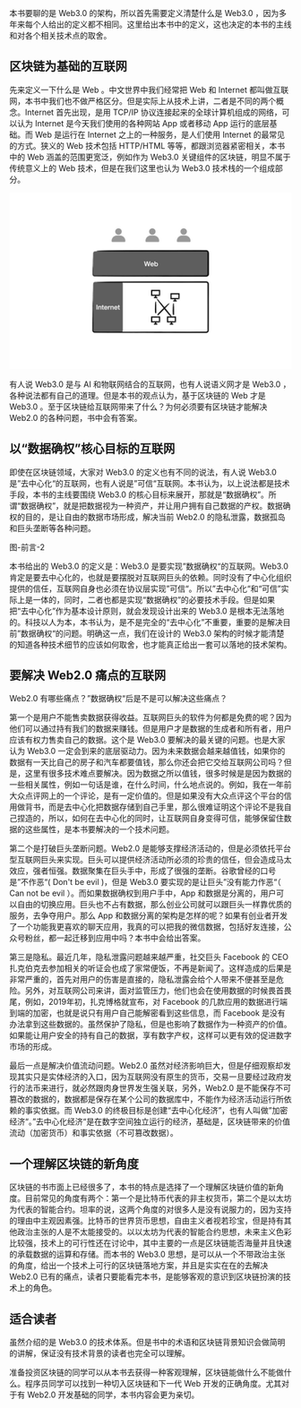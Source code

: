 本书要聊的是 Web3.0 的架构，所以首先需要定义清楚什么是 Web3.0 ，因为多年来每个人给出的定义都不相同。这里给出本书中的定义，这也决定的本书的主线和对各个相关技术点的取舍。

## 区块链为基础的互联网

先来定义一下什么是 Web 。中文世界中我们经常把 Web 和 Internet 都叫做互联网，本书中我们也不做严格区分。但是实际上从技术上讲，二者是不同的两个概念。Internet 首先出现，是用 TCP/IP 协议连接起来的全球计算机组成的网络，可以认为 Internet 是今天我们使用的各种网站 App 或者移动 App 运行的底层基础。而 Web 是运行在 Internet 之上的一种服务，是人们使用 Internet 的最常见的方式。狭义的 Web 技术包括 HTTP/HTML 等等，都跟浏览器紧密相关，本书中的 Web 涵盖的范围更宽泛，例如作为 Web3.0 关键组件的区块链，明显不属于传统意义上的 Web 技术，但是在我们这里也认为 Web3.0 技术栈的一个组成部分。

![](imgs/0-1.jpg)

有人说 Web3.0 是与 AI 和物联网结合的互联网，也有人说语义网才是 Web3.0 ，各种说法都有自己的道理。但是本书的观点认为，基于区块链的 Web 才是 Web3.0 。至于区块链给互联网带来了什么？为何必须要有区块链才能解决 Web2.0 的各种问题，书中会有答案。

## 以“数据确权”核心目标的互联网

即使在区块链领域，大家对 Web3.0 的定义也有不同的说法，有人说 Web3.0 是”去中心化“的互联网，也有人说是”可信“互联网。本书认为，以上说法都是技术手段，本书的主线要围绕 Web3.0 的核心目标来展开，那就是“数据确权”。所谓“数据确权”，就是把数据视为一种资产，并让用户拥有自己数据的产权。数据确权的目的，是让自由的数据市场形成，解决当前 Web2.0 的隐私泄露，数据孤岛和巨头垄断等各种问题。

图-前言-2

本书给出的 Web3.0 的定义是：Web3.0 是要实现”数据确权“的互联网。Web3.0 肯定是要去中心化的，也就是要摆脱对互联网巨头的依赖。同时没有了中心化组织提供的信任，互联网自身也必须在协议层实现”可信“。所以”去中心化“和“可信”实际上是一体的，同时，二者也都是实现“数据确权”的必要技术手段。但是如果把“去中心化”作为基本设计原则，就会发现设计出来的 Web3.0 是根本无法落地的。科技以人为本，本书认为，是不是完全的“去中心化”不重要，重要的是解决目前”数据确权“的问题。明确这一点，我们在设计的 Web3.0 架构的时候才能清楚的知道各种技术细节的应该如何取舍，也才能真正给出一套可以落地的技术架构。

## 要解决 Web2.0 痛点的互联网

Web2.0 有哪些痛点？”数据确权“后是不是可以解决这些痛点？

第一个是用户不能售卖数据获得收益。互联网巨头的软件为何都是免费的呢？因为他们可以通过持有我们的数据来赚钱。但是用户才是数据的生成者和所有者，用户应该有权力售卖自己的数据。这个是 Web3.0 要解决的最关键的问题。也是大家认为 Web3.0 一定会到来的底层驱动力。因为未来数据会越来越值钱，如果你的数据有一天比自己的房子和汽车都要值钱，那么你还会把它交给互联网公司吗？但是，这里有很多技术难点要解决。因为数据之所以值钱，很多时候是是因为数据的一些相关属性，例如一句话是谁，在什么时间，什么地点说的。例如，我在一年前大众点评网上的一个评论，是有一定价值的。但是如果没有大众点评这个平台的信用做背书，而是去中心化把数据存储到自己手里，那么很难证明这个评论不是我自己捏造的，所以，如何在去中心化的同时，让互联网自身变得可信，能够保留住数据的这些属性，是本书要解决的一个技术问题。

第二个是打破巨头垄断问题。Web2.0 是能够支撑经济活动的，但是必须依托平台型互联网巨头来实现。巨头可以提供经济活动所必须的珍贵的信任，但会造成马太效应，强者恒强。数据聚集在巨头手中，形成了很强的垄断。谷歌曾经的口号是”不作恶“( Don't be evil )，但是 Web3.0 要实现的是让巨头”没有能力作恶“（ Can not be evil ）。而如果数据确权到用户手中，App 和数据是分离的，用户可以自由的切换应用。巨头也不占有数据，那么创业公司就可以跟巨头一样靠优质的服务，去争夺用户。那么 App 和数据分离的架构是怎样的呢？如果有创业者开发了一个功能我更喜欢的聊天应用，我真的可以把我的微信数据，包括好友连接，公众号粉丝，都一起迁移到应用中吗？本书中会给出答案。

第三是隐私。最近几年，隐私泄露问题越来越严重，社交巨头 Facebook 的 CEO 扎克伯克去参加相关的听证会也成了家常便饭，不再是新闻了。这样造成的后果是非常严重的，首先对用户的伤害是直接的，隐私泄露会给个人带来不便甚至是危险。另外，对互联网公司来讲，面对监管压力，他们也会在使用数据的时候畏首畏尾，例如，2019年初，扎克博格就宣布，对 Facebook 的几款应用的数据进行端到端的加密，也就是说只有用户自己能解密看到这些信息，而 Facebook 是没有办法拿到这些数据的。虽然保护了隐私，但是也影响了数据作为一种资产的价值。如果能让用户安全的持有自己的数据，享有数字产权，这样可以更有效的促进数字市场的形成。

最后一点是解决价值流动问题。Web2.0 虽然对经济影响巨大，但是仔细观察却发现其实只是实体经济的入口，因为互联网没有原生的货币，交易一旦要经过政府发行的法币来进行，就必然跟肉身世界发生强关联，另外，Web2.0 是不能保存不可篡改的数据的，数据都是保存在某个公司的数据库中，不能作为经济活动运行所依赖的事实依据。而 Web3.0 的终极目标是创建“去中心化经济”，也有人叫做”加密经济“。”去中心化经济“是在数字空间独立运行的经济，基础是，区块链带来的价值流动（加密货币）和事实依据（不可篡改数据）。

## 一个理解区块链的新角度

区块链的书市面上已经很多了，本书的特点是选择了一个理解区块链价值的新角度。目前常见的角度有两个：第一个是比特币代表的非主权货币，第二个是以太坊为代表的智能合约。坦率的说，这两个角度的对很多人是没有说服力的，因为支持的理由中主观因素强。比特币的世界货币思想，自由主义者视若珍宝，但是持有其他政治主张的人是不太能接受的。以以太坊为代表的智能合约思想，未来主义色彩比较强，技术上的可行性还在讨论中，其中主要的一点是区块链能否海量并且快速的承载数据的运算和存储。而本书的 Web3.0 思想，是可以从一个不带政治主张的角度，给出一个技术上可行的区块链落地方案，并且是实实在在的去解决 Web2.0 已有的痛点，读者只要能看完本书，是能够客观的意识到区块链扮演的技术上的角色。

## 适合读者

虽然介绍的是 Web3.0 的技术体系。但是书中的术语和区块链背景知识会做简明的讲解，保证没有技术背景的读者也完全可以理解。

准备投资区块链的同学可以从本书去获得一种客观理解，区块链能做什么不能做什么。程序员同学可以找到一种切入区块链和下一代 Web 开发的正确角度。尤其对于有 Web2.0 开发基础的同学，本书内容会更为亲切。
